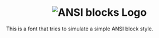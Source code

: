 <h1 align="center">
  <img src="dist/ansi-blocks.png" alt="ANSI blocks Logo" />
</h1>

This is a font that tries to simulate a simple ANSI block style.
